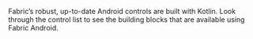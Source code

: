Fabric’s robust, up-to-date Android controls are built with Kotlin. Look through the control list to see the building blocks that are available using Fabric Android.
